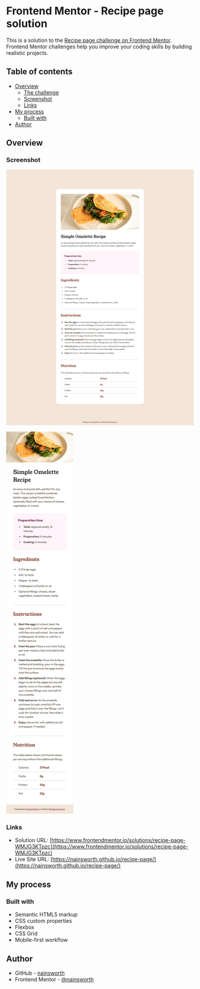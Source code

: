 # Frontend Mentor - Recipe page solution

This is a solution to the [Recipe page challenge on Frontend Mentor](https://www.frontendmentor.io/challenges/recipe-page-KiTsR8QQKm). Frontend Mentor challenges help you improve your coding skills by building realistic projects.

## Table of contents

- [Overview](#overview)
  - [The challenge](#the-challenge)
  - [Screenshot](#screenshot)
  - [Links](#links)
- [My process](#my-process)
  - [Built with](#built-with)
- [Author](#author)

## Overview

### Screenshot

![](./design/Screenshot-Desktop.png)

![](./design/Screenshot-Mobile.png)

### Links

- Solution URL: [https://www.frontendmentor.io/solutions/recipe-page-WMJG3KTpzc](https://www.frontendmentor.io/solutions/recipe-page-WMJG3KTpzc)
- Live Site URL: [https://nainsworth.github.io/recipe-page/](https://nainsworth.github.io/recipe-page/)

## My process

### Built with

- Semantic HTML5 markup
- CSS custom properties
- Flexbox
- CSS Grid
- Mobile-first workflow

## Author

- GitHub - [nainsworth](https://github.com/nainsworth)
- Frontend Mentor - [@nainsworth](https://www.frontendmentor.io/profile/nainsworth)
<!-- - LinkedIn - [@yourusername](https://www.twitter.com/yourusername) -->
